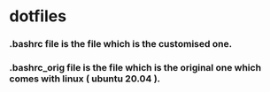 # dotfiles

### .bashrc file is the file which is the customised one.
### .bashrc_orig file is the file which is the original one which comes with linux ( ubuntu 20.04 ).
